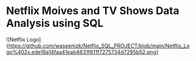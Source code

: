 # Netflix Moives and TV Shows Data Analysis using SQL

![Netflix Logo]{https://github.com/waseemzk/Netflix_SQL_PROJECT/blob/main/Netflix_Logo%402x.ede16a14faa41eab4831f811f7275734d7295b52.png}
